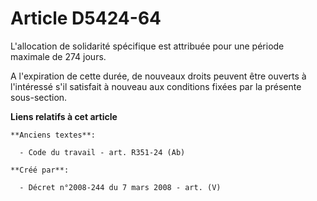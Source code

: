 # Article D5424-64

L'allocation de solidarité spécifique est attribuée pour une période maximale de 274 jours.

A l'expiration de cette durée, de nouveaux droits peuvent être ouverts à l'intéressé s'il satisfait à nouveau aux conditions
fixées par la présente sous-section.

**Liens relatifs à cet article**

	**Anciens textes**:

	  - Code du travail - art. R351-24 (Ab)

	**Créé par**:

	  - Décret n°2008-244 du 7 mars 2008 - art. (V)
